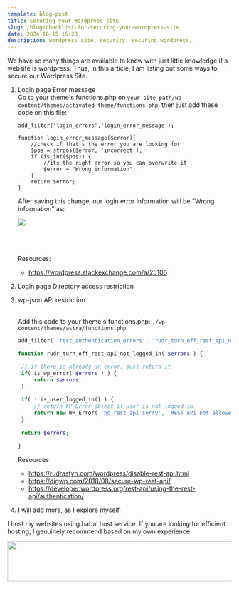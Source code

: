 ```yaml
---
template: blog-post
title: Securing your Wordpress site
slug: /blog/checklist-for-securing-your-wordpress-site
date: 2024-10-15 15:28
description: wordpress site, security, securing wordpress,
---
```

We have so many things are available to know with just little knowledge if a website is wordpress. Thus, in this article, I am listing out some ways to secure our Wordpress Site.

1. Login page Error message\
   Go to your theme's functions.php on ``your-site-path/wp-content/themes/activated-theme/functions.php``, then just add these code on this file:

   ```
   add_filter('login_errors','login_error_message');

   function login_error_message($error){
       //check if that's the error you are looking for
       $pos = strpos($error, 'incorrect');
       if (is_int($pos)) {
           //its the right error so you can overwrite it
           $error = "Wrong information";
       }
       return $error;
   }
   ```

   After saving this change, our login error information will be "Wrong information" as:

   ![](/assets/wp-login-error-message.png)

   \
   \
   \
   Resources:

   * <https://wordpress.stackexchange.com/a/25106>
2. Login page Directory access restriction
3. wp-json API restriction

   \
   Add this code to your theme's functions.php: `./wp-content/themes/astra/functions.php`

   ```php
   add_filter( 'rest_authentication_errors', 'rudr_turn_off_rest_api_not_logged_in' );

   function rudr_turn_off_rest_api_not_logged_in( $errors ) {

   	// if there is already an error, just return it
   	if( is_wp_error( $errors ) ) {
   		return $errors;
   	}
   	
   	if( ! is_user_logged_in() ) {
   		// return WP_Error object if user is not logged in
   		return new WP_Error( 'no_rest_api_sorry', 'REST API not allowed', array( 'status' => 401 ) );
   	}
   	
   	return $errors;
   	
   }
   ```

   Resources[](https://digwp.com/2018/08/secure-wp-rest-api/)

   * <https://rudrastyh.com/wordpress/disable-rest-api.html>
   * <https://digwp.com/2018/08/secure-wp-rest-api/>
   * <https://developer.wordpress.org/rest-api/using-the-rest-api/authentication/>
4. I will add more, as I explore myself.

I host my websites using babal host service. If you are looking for efficient hosting, I genuinely recommend based on my own experience:

<a href="https://clients.babal.host/aff.php?aff=537&gocart=true"><img src="https://babal.host/img/affiliate/970x90LargeLeaderboard.png" width="970" height="90" border="0"></a>